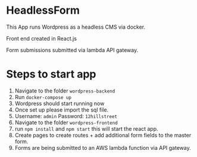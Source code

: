 # HeadlessForm

This App runs Wordpress as a headless CMS via docker.

Front end created in React.js

Form submissions submitted via lambda API gateway.

# Steps to start app

1. Navigate to the folder `wordpress-backend`
2. Run `docker-compose up`
3. Wordpress should start running now
4. Once set up please import the sql file.
5. Username: `admin` Password: `12hillstreet`
6. Navigate to the folder `wordpress-frontend`
7. run `npm install` and `npm start` this will start the react app.
8. Create pages to create routes + add additional form fields to the master form.
9. Forms are being submitted to an AWS lambda function via API gateway.

